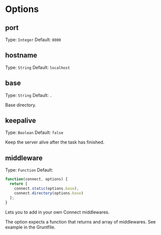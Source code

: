 # Options

## port

Type: `Integer`
Default: `8000`

## hostname

Type: `String`
Default: `localhost`

## base

Type: `String`
Default: `.`

Base directory.

## keepalive

Type: `Boolean`
Default: `false`

Keep the server alive after the task has finished.

## middleware

Type: `Function`
Default:

```js
function(connect, options) {
  return [
    connect.static(options.base),
    connect.directory(options.base)
  ];
}
```

Lets you to add in your own Connect middlewares.

The option expects a function that returns and array of middlewares. See example in the Gruntfile.

